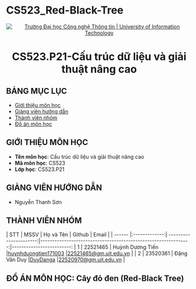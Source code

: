 # CS523_Red-Black-Tree
<p align="center">
  <a href="https://www.uit.edu.vn/" title="Trường Đại học Công nghệ Thông tin" style="border: 5;">
    <img src="https://i.imgur.com/WmMnSRt.png" alt="Trường Đại học Công nghệ Thông tin | University of Information Technology">
  </a>
</p>

<!-- Title -->
<h1 align="center"><b>CS523.P21-Cấu trúc dữ liệu và giải thuật nâng cao</b></h1>



## BẢNG MỤC LỤC
* [ Giới thiệu môn học](#gioithieumonhoc)
* [ Giảng viên hướng dẫn](#giangvien)
* [ Thành viên nhóm](#thanhvien)
* [ Đồ án môn học](#doan)
## GIỚI THIỆU MÔN HỌC
<a name="gioithieumonhoc"></a>
* **Tên môn học**: Cấu trúc dữ liệu và giải thuật nâng cao
* **Mã môn học**:  CS523
* **Lớp học**: CS523.P21


## GIẢNG VIÊN HƯỚNG DẪN
<a name="giangvien"></a>
* Nguyễn Thanh Sơn 

## THÀNH VIÊN NHÓM
<a name="thanhvien"></a>
| STT    | MSSV          | Họ và Tên              | Github                                                         | Email                   |
| ------ |:-------------:| ----------------------:|---------------------------------------------------------------:|-------------------------:
| 1      | 22521465      | Huỳnh Dương Tiến       |[huynhduongtien171003](https://github.com/huynhduongtien171003) |22521465@gm.uit.edu.vn   |
| 2      | 23520361      | Đặng Vân Duy           |[DuyDanga](https://github.com/DuyDanga)                         |22520970@gm.uit.edu.vn   |

## ĐỒ ÁN MÔN HỌC: Cây đỏ đen (Red-Black Tree)

